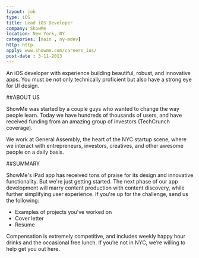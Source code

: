 ```yaml
---
layout: job
type: iOS
title: Lead iOS Developer
company: ShowMe
location: New York, NY
categories: [main , ny-mdev]
http: http
apply: www.showme.com/careers_ios/
post-date : 3-11-2013
---
```


An iOS developer with experience building beautiful, robust, and innovative apps. You must be not only technically proficient but also have a strong eye for UI design.

##ABOUT US

ShowMe was started by a couple guys who wanted to change the way people learn. Today we have hundreds of thousands of users, and have received funding from an amazing group of investors (TechCrunch coverage).

We work at General Assembly, the heart of the NYC startup scene, where we interact with entrepreneurs, investors, creatives, and other awesome people on a daily basis.

##SUMMARY

ShowMe's iPad app has received tons of praise for its design and innovative functionality. But we're just getting started. The next phase of our app development will marry content production with content discovery, while further simplifying user experience. If you're up for the challenge, send us the following:

* Examples of projects you've worked on
* Cover letter
* Resume

Compensation is extremely competitive, and includes weekly happy hour drinks and the occasional free lunch. If you’re not in NYC, we’re willing to help get you out here.